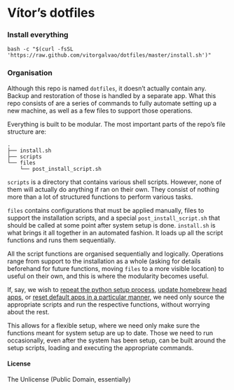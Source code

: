# Vítor’s dotfiles

### Install everything
```
bash -c "$(curl -fsSL 'https://raw.github.com/vitorgalvao/dotfiles/master/install.sh')"
```

### Organisation
Although this repo is named `dotfiles`, it doesn’t actually contain any. Backup and restoration of those is handled by a separate app. What this repo consists of are a series of commands to fully automate setting up a new machine, as well as a few files to support those operations.

Everything is built to be modular. The most important parts of the repo’s file structure are:

```
.
├── install.sh
├── scripts
└── files
    └── post_install_script.sh
```

`scripts` is a directory that contains various shell scripts. However, none of them will actually do anything if ran on their own. They consist of nothing more than a lot of structured functions to perform various tasks.

`files` contains configurations that must be applied manually, files to support the installation scripts, and a special `post_install_script.sh` that should be called at some point after system setup is done.
`install.sh` is what brings it all together in an automated fashion. It loads up all the script functions and runs them sequentially.

All the script functions are organised sequentially and logically. Operations range from support to the installation as a whole (asking for details beforehand for future functions, moving `files` to a more visible location) to useful on their own, and this is where the modularity becomes useful.

If, say, we wish to [repeat the python setup process](https://github.com/vitorgalvao/dotfiles/blob/c353f8019e77b00ca9e3f26a18a5bb421e524b93/scripts/01_environments.sh#L6), [update homebrew head apps](https://github.com/vitorgalvao/dotfiles/blob/c353f8019e77b00ca9e3f26a18a5bb421e524b93/scripts/02_apps.sh#L20), or [reset default apps in a particular manner](https://github.com/vitorgalvao/dotfiles/blob/c353f8019e77b00ca9e3f26a18a5bb421e524b93/scripts/03_configs.sh#L5), we need only source the appropriate scripts and run the respective functions, without worrying about the rest.

This allows for a flexible setup, where we need only make sure the functions meant for system setup are up to date. Those we need to run occasionally, even after the system has been setup, can be built around the setup scripts, loading and executing the appropriate commands.

#### License
The Unlicense (Public Domain, essentially)
